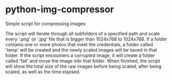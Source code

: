# python-img-compressor
Simple script for compressing images

The script will iterate through all subfolders of a specified path and scale every '.png' or '.jpg' file that is bigger than 1024x768 to 1024x768. If a folder contains one or more photos that meet the credentials, a folder called 'temp' will be created and the newly scaled images will be saved in that folder. If the script encounters a corrupted image, it will create a folder called 'fail' and move the image into that folder. When finished, the script will show the total size of the raw images before being scaled, after being scaled, as well as the time elapsed.
